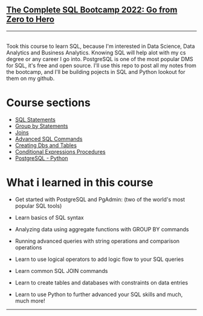 ## [The Complete SQL Bootcamp 2022: Go from Zero to Hero](https://www.udemy.com/course/the-complete-sql-bootcamp/)
---

<br>
Took this course to learn SQL, because I'm interested in Data Science, Data Analytics and Business Analytics. Knowing SQL will help alot with my cs degree or any career I go into. PostgreSQL is one of the most popular DMS for SQL, it's free and open source. I'll use this repo to post all my notes from the bootcamp, and I'll be building pojects in SQL and Python lookout for them on my github. 

<br>

# Course sections
- [SQL Statements](SQL-Statements)
- [Group by Statements](GROUP-By-Statements)
- [Joins](Joins)
- [Advanced SQL Commands](Advanced-SQL-Commands)
- [Creating Dbs and Tables](Creating-DB-Tables)
- [Conditional Expressions Procedures](Conditional-Expressions-Procedures)
- [PostgreSQL - Python](PostgreSQL-Python)

# What i learned in this course
- Get started with PostgreSQL and PgAdmin: (two of the world's most popular SQL tools)

- Learn basics of SQL syntax

- Analyzing data using aggregate functions with GROUP BY commands

- Running advanced queries with string operations and comparison operations

- Learn to use logical operators to add logic flow to your SQL queries

- Learn common SQL JOIN commands

- Learn to create tables and databases with constraints on data entries

- Learn to use Python to further advanced your SQL skills and much, much more!
---